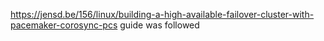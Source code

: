 https://jensd.be/156/linux/building-a-high-available-failover-cluster-with-pacemaker-corosync-pcs guide was followed
